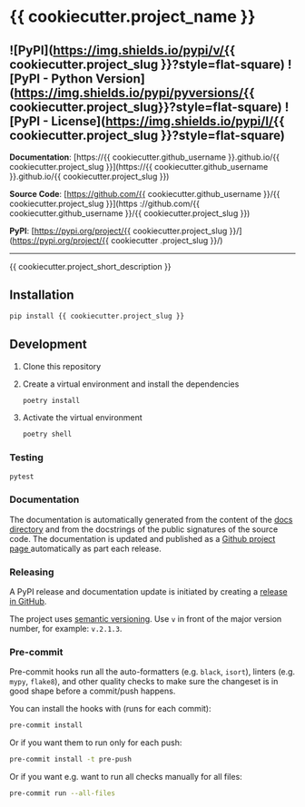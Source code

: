 # {{ cookiecutter.project_name }}
![PyPI](https://img.shields.io/pypi/v/{{ cookiecutter.project_slug }}?style=flat-square)
![PyPI - Python Version](https://img.shields.io/pypi/pyversions/{{ cookiecutter.project_slug}}?style=flat-square)
![PyPI - License](https://img.shields.io/pypi/l/{{ cookiecutter.project_slug }}?style=flat-square)
---

**Documentation**: [https://{{ cookiecutter.github_username }}.github.io/{{ cookiecutter.project_slug
 }}](https://{{ cookiecutter.github_username }}.github.io/{{ cookiecutter.project_slug
 }})

**Source Code**: [https://github.com/{{ cookiecutter.github_username }}/{{ cookiecutter.project_slug }}](https
://github.com/{{ cookiecutter.github_username }}/{{ cookiecutter.project_slug }})

**PyPI**: [https://pypi.org/project/{{ cookiecutter.project_slug }}/](https://pypi.org/project/{{ cookiecutter
.project_slug }}/)

---

{{ cookiecutter.project_short_description }}

## Installation

```sh
pip install {{ cookiecutter.project_slug }}
```

## Development
1. Clone this repository
2. Create a virtual environment and install the dependencies

   ```sh
   poetry install
   ```

3. Activate the virtual environment

   ```sh
   poetry shell
   ```

### Testing

```sh
pytest
```

### Documentation
The documentation is automatically generated from the content of the [docs directory](./docs) and from the docstrings
 of the public signatures of the source code. The documentation is updated and published as a [Github project page
 ](https://pages.github.com/) automatically as part each release.

### Releasing
A PyPI release and documentation update is initiated by creating a [release in GitHub](https://docs.github.com/en/github/administering-a-repository/releasing-projects-on-github/about-releases).

The project uses [semantic versioning](https://semver.org/). Use `v` in front of the major version number, for
 example: `v.2.1.3`.


### Pre-commit

Pre-commit hooks run all the auto-formatters (e.g. `black`, `isort`), linters (e.g. `mypy`, `flake8`), and other quality
 checks to make sure the changeset is in good shape before a commit/push happens.

You can install the hooks with (runs for each commit):

```sh
pre-commit install
```

Or if you want them to run only for each push:

```sh
pre-commit install -t pre-push
```

Or if you want e.g. want to run all checks manually for all files:
```sh
pre-commit run --all-files
```
